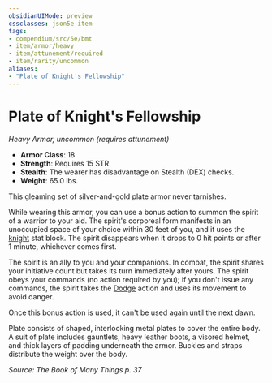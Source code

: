 ```yaml
---
obsidianUIMode: preview
cssclasses: json5e-item
tags:
- compendium/src/5e/bmt
- item/armor/heavy
- item/attunement/required
- item/rarity/uncommon
aliases: 
- "Plate of Knight's Fellowship"
---
```

# Plate of Knight's Fellowship
*Heavy Armor, uncommon (requires attunement)*  

- **Armor Class**: 18
- **Strength**: Requires 15 STR.
- **Stealth**: The wearer has disadvantage on Stealth (DEX) checks.
- **Weight**: 65.0 lbs.

This gleaming set of silver-and-gold plate armor never tarnishes.

While wearing this armor, you can use a bonus action to summon the spirit of a warrior to your aid. The spirit's corporeal form manifests in an unoccupied space of your choice within 30 feet of you, and it uses the [knight](z_compendium/bestiary/humanoid/knight.md) stat block. The spirit disappears when it drops to 0 hit points or after 1 minute, whichever comes first.

The spirit is an ally to you and your companions. In combat, the spirit shares your initiative count but takes its turn immediately after yours. The spirit obeys your commands (no action required by you); if you don't issue any commands, the spirit takes the [Dodge](z_compendium/rules/actions.md#Dodge) action and uses its movement to avoid danger.

Once this bonus action is used, it can't be used again until the next dawn.

Plate consists of shaped, interlocking metal plates to cover the entire body. A suit of plate includes gauntlets, heavy leather boots, a visored helmet, and thick layers of padding underneath the armor. Buckles and straps distribute the weight over the body.

*Source: The Book of Many Things p. 37*